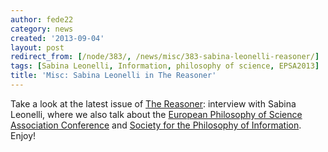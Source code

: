 ```yaml
---
author: fede22
category: news
created: '2013-09-04'
layout: post
redirect_from: [/node/383/, /news/misc/383-sabina-leonelli-reasoner/]
tags: [Sabina Leonelli, Information, philosophy of science, EPSA2013]
title: 'Misc: Sabina Leonelli in The Reasoner'
---
```

Take a look at the latest issue of [The
Reasoner](http://www.thereasoner.org/): interview with Sabina Leonelli, where
we also talk about the [European Philosophy of Science Association
Conference](http://www.helsinki.fi/epsa13/) and [Society for the Philosophy of
Information](http://www.socphilinfo.org/). Enjoy!  
  

